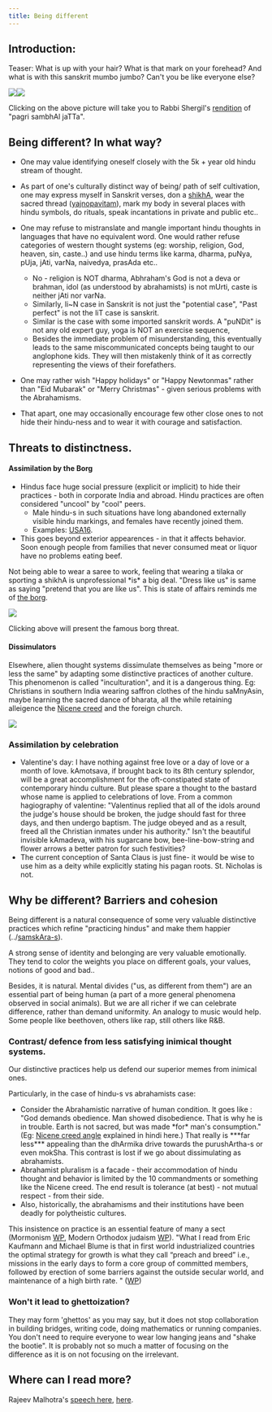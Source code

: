 ```yaml
---
title: Being different
---
```

  

  
  
  

## Introduction:

Teaser: What is up with your hair? What is that mark on your forehead? And what is with this sanskrit mumbo jumbo? Can't you be like everyone else?  
  
[![](https://upload.wikimedia.org/wikipedia/commons/thumb/2/25/Indian_army_soldier_aim.jpg/800px-Indian_army_soldier_aim.jpg)](http://www.youtube.com/watch?v=zvyKkcbPaz0)[![](http://i.imgur.com/CERwkub.jpg)](https://www.youtube.com/watch?v=zvyKkcbPaz0)  
  
Clicking on the above picture will take you to Rabbi Shergil's [rendition](https://www.youtube.com/watch?v=zvyKkcbPaz0) of "pagri sambhAl jaTTa".

## Being different? In what way?

- One may value identifying oneself closely with the 5k + year old hindu stream of thought.  
    
- As part of one's culturally distinct way of being/ path of self cultivation, one may express myself in Sanskrit verses, don a [shikhA](https://en.wikipedia.org/wiki/File:Mvsivan.jpg), wear the sacred thread ([yajnopavitam](https://en.wikipedia.org/wiki/Upanayana)), mark my body in several places with hindu symbols, do rituals, speak incantations in private and public etc..
- One may refuse to mistranslate and mangle important hindu thoughts in languages that have no equivalent word. One would rather refuse categories of western thought systems (eg: worship, religion, God, heaven, sin, caste..) and use hindu terms like karma, dharma, puNya, pUja, jAti, varNa, naivedya, prasAda etc..   
    - No - religion is NOT dharma, Abhraham's God is not a deva or brahman, idol (as understood by abrahamists) is not mUrti, caste is neither jAti nor varNa.
    - Similarly, li~N case in Sanskrit is not just the "potential case", "Past perfect" is not the liT case is sanskrit.
    - Similar is the case with some imported sanskrit words. A "puNDit" is not any old expert guy, yoga is NOT an exercise sequence,
    - Besides the immediate problem of misunderstanding, this eventually leads to the same miscommunicated concepts being taught to our anglophone kids. They will then mistakenly think of it as correctly representing the views of their forefathers.
- One may rather wish "Happy holidays" or "Happy Newtonmas" rather than "Eid Mubarak" or "Merry Christmas" - given serious problems with the Abrahamisms.  
    
- That apart, one may occasionally encourage few other close ones to not hide their hindu-ness and to wear it with courage and satisfaction.  
    

## Threats to distinctness.

#### Assimilation by the Borg

- Hindus face huge social pressure (explicit or implicit) to hide their practices - both in corporate India and abroad. Hindu practices are often considered "uncool" by "cool" peers.
    - Male hindu-s in such situations have long abandoned externally visible hindu markings, and females have recently joined them.
    - Examples: [USA16](https://www.indiacurrents.com/articles/2016/02/02/embarassed-my-indianness).
- This goes beyond exterior appearences - in that it affects behavior. Soon enough people from families that never consumed meat or liquor have no problems eating beef.  
    

Not being able to wear a saree to work, feeling that wearing a tilaka or sporting a shikhA is unprofessional \*is\* a big deal. "Dress like us" is same as saying "pretend that you are like us". This is state of affairs reminds me of [the borg](http://www.youtube.com/watch?v=AyenRCJ_4Ww).

[![](https://upload.wikimedia.org/wikipedia/en/a/a1/Picard_as_Locutus.jpg)](http://www.youtube.com/watch?v=AyenRCJ_4Ww)

Clicking above will present the famous borg threat.

#### Dissimulators  

Elsewhere, alien thought systems dissimulate themselves as being "more or less the same" by adapting some distinctive practices of another culture. This phenomenon is called "inculturation", and it is a dangerous thing. Eg: Christians in southern India wearing saffron clothes of the hindu saMnyAsin, maybe learning the sacred dance of bharata, all the while retaining alleigence the [Nicene creed](https://en.wikipedia.org/wiki/Nicene_Creed) and the foreign church.

[![](http://ia.media-imdb.com/images/M/MV5BNzA0MzI4NDI1N15BMl5BanBnXkFtZTcwNDQxMDc3Nw@@._V1_SY317_CR5,0,214,317_.jpg)](http://www.youtube.com/watch?v=WFnSxeDfENk)  

### Assimilation by celebration

- Valentine's day: I have nothing against free love or a day of love or a month of love. kAmotsava, if brought back to its 8th century splendor, will be a great accomplishment for the oft-constipated state of contemporary hindu culture. But please spare a thought to the bastard whose name is applied to celebrations of love. From a common hagiography of valentine: "Valentinus replied that all of the idols around the judge's house should be broken, the judge should fast for three days, and then undergo baptism. The judge obeyed and as a result, freed all the Christian inmates under his authority." Isn't the beautiful invisible kAmadeva, with his sugarcane bow, bee-line-bow-string and flower arrows a better patron for such festivities?
- The current conception of Santa Claus is just fine- it would be wise to use him as a deity while explicitly stating his pagan roots. St. Nicholas is not.

## Why be different? Barriers and cohesion

Being different is a natural consequence of some very valuable distinctive practices which refine "practicing hindus" and make them happier (../[samskAra-s](../presentations/)).

A strong sense of identity and belonging are very valuable emotionally. They tend to color the weights you place on different goals, your values, notions of good and bad..

Besides, it is natural. Mental divides ("us, as different from them") are an essential part of being human (a part of a more general phenomena observed in social animals). But we are all richer if we can celebrate difference, rather than demand uniformity. An analogy to music would help. Some people like beethoven, others like rap, still others like R&B.

### Contrast/ defence from less satisfying inimical thought systems.

Our distinctive practices help us defend our superior memes from inimical ones.

Particularly, in the case of hindu-s vs abrahamists case:

- Consider the Abrahamistic narrative of human condition. It goes like : "God demands obedience. Man showed disobedience. That is why he is in trouble. Earth is not sacred, but was made \*for\* man's consumption." (Eg: [Nicene creed angle](http://www.youtube.com/watch?v=LlO6azBEVuM) explained in hindi here.) That really is \*\*\*far less\*\*\* appealing than the dhArmika drive towards the purushArtha-s or even mokSha. This contrast is lost if we go about dissimulating as abrahamists.
- Abrahamist pluralism is a facade - their accommodation of hindu thought and behavior is limited by the 10 commandments or something like the Nicene creed. The end result is tolerance (at best) - not mutual respect - from their side.
- Also, historically, the abrahamisms and their institutions have been deadly for polytheistic cultures.

This insistence on practice is an essential feature of many a sect (Mormonism [WP](https://agnimaan.wordpress.com/2015/08/31/an-appraisal-about-mormonism-from-the-hindu-standpoint-benefits-cohesion-barriers/), Modern Orthodox judaism [WP](https://agnimaan.wordpress.com/2015/08/31/modern-orthodoxy-as-a-glue-between-the-ultra-orthodox-and-the-liberal-the-jewish-example/)). "What I read from Eric Kaufmann and Michael Blume is that in first world industrialized countries the optimal strategy for growth is what they call “preach and breed” i.e., missions in the early days to form a core group of committed members, followed by erection of some barriers against the outside secular world, and maintenance of a high birth rate. " ([WP](https://agnimaan.wordpress.com/2015/08/31/an-appraisal-about-mormonism-from-the-hindu-standpoint-benefits-cohesion-barriers/))

### Won't it lead to ghettoization?

They may form 'ghettos' as you may say, but it does not stop collaboration in building bridges, writing code, doing mathematics or running companies. You don't need to require everyone to wear low hanging jeans and "shake the bootie". It is probably not so much a matter of focusing on the difference as it is on not focusing on the irrelevant.

## Where can I read more?

Rajeev Malhotra's [speech here](http://www.youtube.com/watch?v=Z7B5IZZhoAI), [here](http://www.youtube.com/watch?v=Z7B5IZZhoAI).